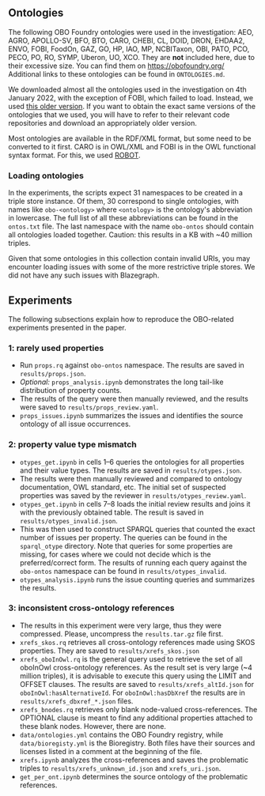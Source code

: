 ## Ontologies
The following OBO Foundry ontologies were used in the investigation: AEO, AGRO, APOLLO-SV, BFO, BTO, CARO, CHEBI, CL, DOID, DRON, EHDAA2, ENVO, FOBI, FoodOn, GAZ, GO, HP, IAO, MP, NCBITaxon, OBI, PATO, PCO, PECO, PO, RO, SYMP, Uberon, UO, XCO. They are **not** included here, due to their excessive size. You can find them on https://obofoundry.org/ Additional links to these ontologies can be found in `ONTOLOGIES.md`.

We downloaded almost all the ontologies used in the investigation on 4th January 2022, with the exception of FOBI, which failed to load. Instead, we used [this older version](https://github.com/pcastellanoescuder/FoodBiomarkerOntology/blob/28c837225944b7bf922517f1865f8eb2ffca043c/fobi.owl). If you want to obtain the exact same versions of the ontologies that we used, you will have to refer to their relevant code repositories and download an appropriately older version.

Most ontologies are available in the RDF/XML format, but some need to be converted to it first. CARO is in OWL/XML and FOBI is in the OWL functional syntax format. For this, we used [ROBOT](http://robot.obolibrary.org/).

### Loading ontologies
In the experiments, the scripts expect 31 namespaces to be created in a triple store instance. Of them, 30 correspond to single ontologies, with names like `obo-<ontology>` where `<ontology>` is the ontology's abbreviation in lowercase. The full list of all these abbreviations can be found in the `ontos.txt` file. The last namespace with the name `obo-ontos` should contain all ontologies loaded together. Caution: this results in a KB with ~40 million triples.

Given that some ontologies in this collection contain invalid URIs, you may encounter loading issues with some of the more restrictive triple stores. We did not have any such issues with Blazegraph.

## Experiments

The following subsections explain how to reproduce the OBO-related experiments presented in the paper.

### 1: rarely used properties

- Run `props.rq` against `obo-ontos` namespace. The results are saved in `results/props.json`.
- *Optional:* `props_analysis.ipynb` demonstrates the long tail-like distribution of property counts.
- The results of the query were then manually reviewed, and the results were saved to `results/props_review.yaml`.
- `props_issues.ipynb` summarizes the issues and identifies the source ontology of all issue occurrences.

### 2: property value type mismatch

- `otypes_get.ipynb` in cells 1–6 queries the ontologies for all properties and their value types. The results are saved in `results/otypes.json`.
- The results were then manually reviewed and compared to ontology documentation, OWL standard, etc. The initial set of suspected properties was saved by the reviewer in `results/otypes_review.yaml`.
- `otypes_get.ipynb` in cells 7–8 loads the initial review results and joins it with the previously obtained table. The result is saved in `results/otypes_invalid.json`.
- This was then used to construct SPARQL queries that counted the exact number of issues per property. The queries can be found in the `sparql_otype` directory. Note that queries for some properties are missing, for cases where we could not decide which is the preferred/correct form. The results of running each query against the `obo-ontos` namespace can be found in `results/otypes_invalid`.
- `otypes_analysis.ipynb` runs the issue counting queries and summarizes the results.

### 3: inconsistent cross-ontology references

- The results in this experiment were very large, thus they were compressed. Please, uncompress the `results.tar.gz` file first.
- `xrefs_skos.rq` retrieves all cross-ontology references made using SKOS properties. They are saved to `results/xrefs_skos.json`
- `xrefs_oboInOwl.rq` is the general query used to retrieve the set of all oboInOwl cross-ontology references. As the result set is very large (~4 million triples), it is advisable to execute this query using the LIMIT and OFFSET clauses. The results are saved to `results/xrefs_altId.json` for `oboInOwl:hasAlternativeId`. For `oboInOwl:hasDbXref` the results are in `results/xrefs_dbxref_*.json` files.
- `xrefs_bnodes.rq` retrieves only blank node-valued cross-references. The OPTIONAL clause is meant to find any additional properties attached to these blank nodes. However, there are none.
- `data/ontologies.yml` contains the OBO Foundry registry, while `data/bioregisty.yml` is the Bioregistry. Both files have their sources and licenses listed in a comment at the beginning of the file.
- `xrefs.ipynb` analyzes the cross-references and saves the problematic triples to `results/xrefs_unknown_id.json` and `xrefs_uri.json`.
- `get_per_ont.ipynb` determines the source ontology of the problematic references.







